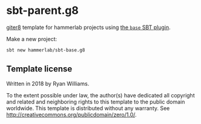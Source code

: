 # sbt-parent.g8
[giter8][g8] template for hammerlab projects using [the `base` SBT plugin](https://github.com/hammerlab/sbt-parent).

Make a new project:

```bash
sbt new hammerlab/sbt-base.g8
```

Template license
----------------
Written in 2018 by Ryan Williams.

To the extent possible under law, the author(s) have dedicated all copyright and related
and neighboring rights to this template to the public domain worldwide.
This template is distributed without any warranty. See <http://creativecommons.org/publicdomain/zero/1.0/>.

[g8]: http://www.foundweekends.org/giter8/
